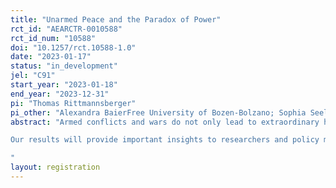 ```yaml
---
title: "Unarmed Peace and the Paradox of Power"
rct_id: "AEARCTR-0010588"
rct_id_num: "10588"
doi: "10.1257/rct.10588-1.0"
date: "2023-01-17"
status: "in_development"
jel: "C91"
start_year: "2023-01-18"
end_year: "2023-12-31"
pi: "Thomas Rittmannsberger"
pi_other: "Alexandra BaierFree University of Bozen-Bolzano; Sophia SeelosUniversity of Innsbruck"
abstract: "Armed conflicts and wars do not only lead to extraordinary humanitarian suffering but also cause tremendous economic losses. In recent years, the economic literature has set out to investigates trade-offs between investment either in conflict technology or in welfare enhancing production, using the guns-versus-butter model. This model presents a framework where conflicting agents are able to appropriate the endogenously produced welfare of the opponent. As in other conflict models, social losses arise due to investments into conflict technology (e.g. arming). This study aims to experimentally test conditions under which (unarmed) peace can emerge in a guns-versus-butter setting. The design is based on the theoretical framework of Garfinkel & Syropoulos (2021), which introduces interesting extensions to the standard guns-versus-butter setting and allows distinguishing between arming and conflict initiation decisions. Building on this theory, we conduct two treatments to examine whether unequal resource-distributions between conflicting parties influence arming and conflict-initiation decisions. The main objective of this study is to experimentally test conditions under which peace can be sustained and welfare losses be reduced.
Our results will provide important insights to researchers and policy makers into conditions that have to be met in order to avoid conflicts and attain peace. 
"
layout: registration
---
```


